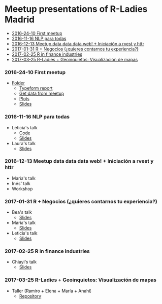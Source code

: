 # Meetup presentations of R-Ladies Madrid

<!-- TOC depthFrom:3 depthTo:6 withLinks:1 updateOnSave:1 orderedList:0 -->

- [2016-24-10 First meetup](#2016-24-10-first-meetup)
- [2016-11-16 NLP para todas](#2016-11-16-nlp-para-todas)
- [2016-12-13 Meetup data data data web! + Iniciación a rvest y httr](#2016-12-13-meetup-data-data-data-web-iniciacin-a-rvest-y-httr)
- [2017-01-31 R + Negocios (¿quieres contarnos tu experiencia?)](#2017-01-31-r-negocios-quieres-contarnos-tu-experiencia)
- [2017-02-25 R in finance industries](#2017-02-25-r-in-finance-industries)
- [2017-03-25 R-Ladies + Geoinquietos: Visualización de mapas](#2017-03-25-r-ladies-geoinquietos-visualizacin-de-mapas)

<!-- /TOC -->

### 2016-24-10 First meetup
- [Folder](https://github.com/rladies/meetup-presentations_madrid/tree/master/madrid_20161024_first-presentation)
	- [Typeform report](https://github.com/rladies/meetup-presentations_madrid/blob/master/madrid_20161024_first-presentation/R-Ladies%20pre-first%20Madrid-report.csv)
	- [Get data from meetup](https://github.com/rladies/meetup-presentations_madrid/blob/master/madrid_20161024_first-presentation/getdata_meetup.R)
	- [Plots](https://github.com/rladies/meetup-presentations_madrid/blob/master/madrid_20161024_first-presentation/getdata_meetup.R)
	- [Slides](https://docs.google.com/presentation/d/1e-YucRxJd3Ub92hq5iN_wr2EL4Cy_BUY4IsKDjCmDYM/edit#slide=id.g35f391192_00)

### 2016-11-16 NLP para todas

- Leticia's talk
	- [Code](https://github.com/nimbusaeta/Friends)
	- [Slides](https://dl.dropboxusercontent.com/u/5638597/NLP%20con%20R%20-%20Friends.pptx)
- Laura's talk
	- [Slides](https://drive.google.com/open?id=1S0w6PPkzjzX2lxigbBGbrVJamyHdGp3_UMhgDth6A5s)

### 2016-12-13 Meetup data data data web! + Iniciación a rvest y httr

- María's talk
- Inés' talk
- Workshop

### 2017-01-31 R + Negocios (¿quieres contarnos tu experiencia?)

- Bea's talk
	- [Slides](https://drive.google.com/open?id=1TaX1vijAk8y57uPnrsvf9HpsObUZ5O4634aZNDviDjM)
- María's talk
	- [Slides](https://github.com/mariamedp/rladies-negocio)
- Leticia's talk
	- [Slides](https://t.co/kbMnibgO6G)

### 2017-02-25 R in finance industries
- Chiayi's talk
	- [Slides](https://github.com/rladies/meetup-presentations_madrid/tree/master/madrid_20170225_r-finance/R-Ladies_Madrid_20170225.pdf)

### 2017-03-25 R-Ladies + Geoinquietos: Visualización de mapas
- Taller (Ramiro + Elena + María + Anahí)
	- [Repository](https://github.com/GeoinquietosMadrid/datavis-with-r)
